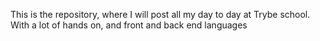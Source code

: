 This is the repository, where I will post all my day to day at Trybe school. With a lot of hands on, and front and back end languages
